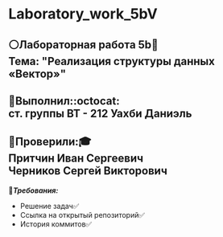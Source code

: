 # Laboratory_work_5bV

:white_circle:__Лабораторная работа 5b__:page_with_curl:\
Тема: "Реализация структуры данных «Вектор»"
---

:large_blue_circle:__Выполнил:__:octocat:\
ст. группы ВТ - 212 Уахби Даниэль
---
:red_circle:__Проверили:__:mortar_board:\
Притчин Иван Сергеевич\
Черников Сергей Викторович
---
:black_square_button:***Требования:***
+ Решение задач:white_check_mark:
+ Ссылка на открытый репозиторий:white_check_mark:
+ История коммитов:white_check_mark:
